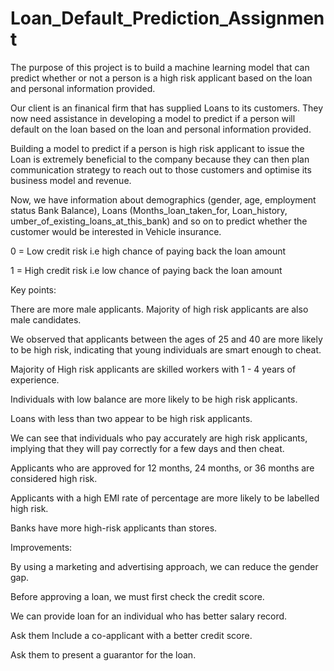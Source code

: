 # Loan_Default_Prediction_Assignment
The purpose of this project is to build a machine learning model that can predict whether or not a person is a high risk applicant based on the loan and personal information provided.

Our client is an finanical firm that has supplied Loans to its customers. They now need assistance in developing a model to predict if a person will default on the loan based on the loan and personal information provided.

Building a model to predict if a person is high risk applicant to issue the Loan is extremely beneficial to the company because they can then plan communication strategy to reach out to those customers and optimise its business model and revenue.

Now, we have information about demographics (gender, age, employment status Bank Balance), Loans (Months_loan_taken_for, Loan_history, umber_of_existing_loans_at_this_bank) and so on to predict whether the customer would be interested in Vehicle insurance.

0 = Low credit risk i.e high chance of paying back the loan amount

1 = High credit risk i.e low chance of paying back the loan amount



Key points:

There are more male applicants. Majority of high risk applicants are also male candidates.

We observed that applicants between the ages of 25 and 40 are more likely to be high risk, indicating that young individuals are smart enough to cheat. 

Majority of High risk applicants are skilled workers with 1 - 4 years of experience.

Individuals with low balance are more likely to be high risk applicants.

Loans with less than two appear to be high risk applicants.

We can see that individuals who pay accurately are high risk applicants, implying that they will pay correctly for a few days and then cheat.

Applicants who are approved for 12 months, 24 months, or 36 months are considered high risk.

Applicants with a high EMI rate of percentage are more likely to be labelled high risk.

Banks have more high-risk applicants than stores.



Improvements:

By using a marketing and advertising approach, we can reduce the gender gap.

Before approving a loan, we must first check the credit score.

We can provide loan for an individual who has better salary record.

Ask them Include a co-applicant with a better credit score.

Ask them to present a guarantor for the loan.
